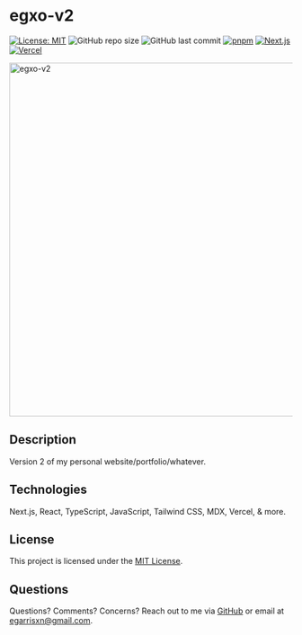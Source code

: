 # egxo-v2

[![License: MIT](https://img.shields.io/badge/License-MIT-yellow.svg)](https://opensource.org/licenses/MIT)
![GitHub repo size](https://img.shields.io/github/repo-size/egarrisxn/egxo-v2)
![GitHub last commit](https://img.shields.io/github/last-commit/egarrisxn/egxo-v2)
[![pnpm](https://img.shields.io/badge/package%20manager-pnpm-blueviolet)](https://pnpm.io)
[![Next.js](https://img.shields.io/badge/Next.js-v15-black?logo=next.js)](https://nextjs.org)
[![Vercel](https://img.shields.io/badge/Vercel-deployed-brightgreen?logo=vercel)](https://egxo-v2.vercel.app)

<img width="1200" height="630" alt="egxo-v2" src="https://github.com/user-attachments/assets/c8012c5e-4121-4bd3-9752-3daff6581dfe" />

## Description

Version 2 of my personal website/portfolio/whatever.

## Technologies

Next.js, React, TypeScript, JavaScript, Tailwind CSS, MDX, Vercel, & more.

## License

This project is licensed under the [MIT License](LICENSE).

## Questions

Questions? Comments? Concerns? Reach out to me via [GitHub](https://github.com/egarrisxn) or email at egarrisxn@gmail.com.
